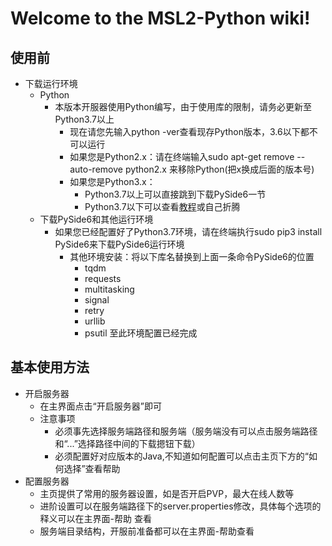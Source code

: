# Welcome to the MSL2-Python wiki!
## 使用前
- 下载运行环境
	- Python
		- 本版本开服器使用Python编写，由于使用库的限制，请务必更新至Python3.7以上
			- 现在请您先输入python -ver查看现存Python版本，3.6以下都不可以运行
			- 如果您是Python2.x：请在终端输入sudo apt-get remove --auto-remove python2.x  来移除Python(把x换成后面的版本号)
			- 如果您是Python3.x：
				- Python3.7以上可以直接跳到下载PySide6一节
				- Python3.7以下可以查看[教程](https://cloud.tencent.com/developer/article/1565853)或自己折腾
	- 下载PySide6和其他运行环境
	 	- 如果您已经配置好了Python3.7环境，请在终端执行sudo pip3 install PySide6来下载PySide6运行环境
	 		- 其他环境安装：将以下库名替换到上面一条命令PySide6的位置
                - tqdm
                - requests
                - multitasking
                - signal
                - retry
                - urllib
                - psutil
	       至此环境配置已经完成
## 基本使用方法
- 开启服务器
	- 在主界面点击“开启服务器”即可
	- 注意事项
		- 必须事先选择服务端路径和服务端（服务端没有可以点击服务端路径和“...”选择路径中间的下载摁钮下载）
		- 必须配置好对应版本的Java,不知道如何配置可以点击主页下方的“如何选择”查看帮助
- 配置服务器
	- 主页提供了常用的服务器设置，如是否开启PVP，最大在线人数等
	- 进阶设置可以在服务端路径下的server.properties修改，具体每个选项的释义可以在主界面-帮助 查看
	- 服务端目录结构，开服前准备都可以在主界面-帮助查看

